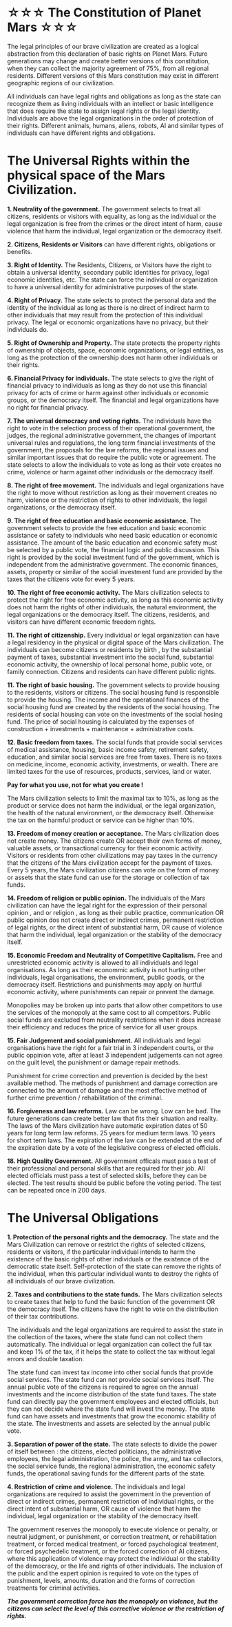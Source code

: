 # ☆☆☆ The Constitution of Planet Mars ☆☆☆

The legal principles of our brave civilization are created as a
logical abstraction from this declaration of basic rights on Planet Mars.
Future generations may change and create better versions of this constitution,
when they can collect the majority agreement of 75%, from all regional residents.
Different versions of this Mars constitution may exist in different geographic regions of our civilization.

All individuals can have legal rights and obligations as long as the state can recognize them
as living individuals with an intellect or basic intelligence that does require the state to
assign legal rights or the legal identity. Individuals are above the legal organizations in
the order of protection of their rights. Different animals, humans, aliens, robots, AI
and similar types of individuals can have different rights and obligations.


# The Universal Rights within the physical space of the Mars Civilization.


**1. Neutrality of the government.**
 The government selects to treat all citizens, residents or visitors with equality, as
 long as the individual or the legal organization is free from the crimes or the direct intent
 of harm, cause violence that harm the individual, legal organization or the democracy itself.
 
**2. Citizens, Residents or Visitors** can have different rights, obligations or benefits.


**3. Right of Identity.** The Residents, Citizens, or Visitors have the right to
obtain a universal identity, secondary public identities for privacy, legal economic identities, etc.
The state can force the individual or organization to have a universal identity for
administrative purposes of the state.


**4. Right of Privacy.**
The state selects to protect the personal data and the identity of the individual as long as
there is no direct of indirect harm to other individuals that may result from the protection of this
individual privacy. The legal or economic organizations have no privacy, but their individuals do.


**5. Right of Ownership and Property.**
The state protects the property rights of ownership of objects, space, economic organizations,
or legal entities, as long as the protection of the ownership does not harm other individuals
or their rights.


**6. Financial Privacy for individuals.**
The state selects to give the right of financial privacy to individuals as long as they do not
use this financial privacy for acts of crime or harm against other individuals or economic groups,
or the democracy itself. The financial and legal organizations have no right for financial privacy.


**7. The universal democracy and voting rights.**
The individuals have the right to vote in the selection process of their operational government, the
judges, the regional administrative government, the changes of important universal rules and regulations,
the long term financial investments of the government, the proposals for the law reforms,
the regional issues and similar important issues that do require the public vote or agreement.
The state selects to allow the individuals to vote as long as their vote creates
no crime, violence or harm against other individuals or the democracy itself.


**8. The right of free movement.**
The individuals and legal organizations have the right to move without restriction as long as their movement creates no harm, violence or the restriction of rights to other individuals, the legal organizations, or the democracy itself.


**9. The right of free education and basic economic assistance.**
The government selects to provide the free education and basic economic assistance or safety to individuals who need basic education or economic assistance. The amount of the basic education and economic safety must be selected by a public vote, the financial logic and public discussion. This right is provided by the social investment fund of the government, which is independent from the administrative government. The economic finances, assets, property or similar of the social investment fund are provided by the taxes that the citizens vote for every 5 years.


**10. The right of free economic activity.**
The Mars civilization selects to protect the right for free economic activity, as long as this economic activity does not harm the rights of other individuals, the natural environment, the legal organizations or the democracy itself. The citizens, residents, and visitors can have different economic freedom rights.


**11. The right of citizenship.**
Every individual or legal organization can have a legal residency in the physical or digital space of the Mars civilization. The individuals can become citizens or residents by birth ,
by the substantial payment of taxes, substantial investment into the social fund,
substantial economic activity, the ownership of local personal home, public vote, or family connection. Citizens and residents can have different public rights.


**11. The right of basic housing.**
The government selects to provide housing to the residents, visitors or citizens.
The social housing fund is responsible to provide the housing. The income and the operational finances
of the social housing fund are created by the residents of the social housing. The residents of social housing can vote on the investments of the social hosing fund. The price of social housing is calculated
by the expenses of construction + investments + maintenance + administrative costs.


**12. Basic freedom from taxes.**
The social funds that provide social services of medical assistance, housing, basic income safety, retirement safety, education, and similar social services are free from taxes. There is no taxes on medicine, income, economic activity, investments, or wealth. There are limited taxes for the use of resources, products, services, land or water.

**Pay for what you use, not for what you create !**

The Mars civilization selects to limit the maximal tax to 10%, as long as the product or service
does not harm the individual, or the legal organization, the health of the natural environment,
or the democracy itself. Otherwise the tax on the harmful product or service can be higher than 10%.


**13. Freedom of money creation or acceptance.**
The Mars civilization does not create money. The citizens create OR accept their own forms of money, valuable assets, or transactional currency for their economic activity. Visitors or residents from other civilizations may pay taxes in the currency that the citizens of the Mars civilization accept for the payment of taxes. Every 5 years, the Mars civilization citizens can vote on the form of money or assets that the state fund can use for the storage or collection of tax funds.


**14. Freedom of religion or public opinion.**
The individuals of the Mars civilization can have the legal right for the expression of their personal opinion , and or religion , as long as their public practice, communication OR public opinion dos not create direct or indirect crimes, permanent restriction of legal rights, or the direct intent of substantial harm, OR cause of violence that harm the individual, legal organization or the stability of the democracy itself.

**15. Economic Freedom and Neutrality of Competitive Capitalism.**
 Free and unrestricted economic activity is allowed to all individuals and legal organisations.
 As long as their econommic activity is not hurting other individuals, legal organisations, the environment, public goods, or the democracy itself. Restrictions and punishments may apply on hurtful economic activity, where punishments can repair or prevent the damage.
 
Monopolies may be broken up into parts that allow other competitors to use the services of the monopoly at the same cost to all competitors. Public social funds are excluded from neutrality restrictions when it does increase their efficiency and reduces the price of service for all user groups.

**15. Fair Judgement and social punishment.**
All individuals and legal organisations have the right for a fair trial in 3 independent courts,
or the public oppinion vote, after at least 3 independent judgements can not agree on the guilt level, the punishment or damage repair methods.
 
Punishment for crime correction and prevention is decided by the best available method.
The methods of punishment and damage correction are connected to the amount of damage and
the most effective method of further crime prevention / rehabilitation of the criminal.

**16. Forgiveness and law reforms.**
Law can be wrong. Low can be bad. The future generations can create better law that fits their situation and reality. The laws of the Mars civilization have automatic expiration dates of 50 years for long term law reforms. 25 years for medium term laws. 10 years for short term laws. The expiration of the law can be extended at the end of the expiration date by a vote of the legislative congress of elected officials.

**18. High Quality Government.**
 All government officals must pass a test of their professional and personal skills that are required for their job. All elected officials must pass a test of selected skills, before they can be elected. The test results should be public before the voting period. The test can be repeated once in 200 days.



# The Universal Obligations

 **1. Protection of the personal rights and the democracy.** The state and the Mars Civilization
 can remove or restrict the rights of selected citizens, residents or visitors, if the
 particular individual intends to harm the existence of the basic rights of other individuals
 or the existence of the democratic state itself. Self-protection of the state can remove the
 rights of the individual, when this particular individual wants to destroy the rights of
 all individuals of our brave civilization.
 
 **2. Taxes and contributions to the state funds.**
The Mars civilization selects to create taxes that help to fund the basic function of
the government OR the democracy itself. The citizens have the right to vote on
the distribution of their tax contributions.

The individuals and the legal organizations are required to assist the state in the collection of the taxes, where the state fund can not collect them automatically. The individual or legal organization can collect the full tax and keep 1% of the tax, if it helps the state to collect the tax without legal errors and double taxation.

The state fund can invest tax income into other social funds that provide social services. The state fund can not provide social services itself. The annual public vote of the citizens is required to agree on the annual investments and the income distribution of the state fund taxes. The state fund can directly pay the government employees and elected officials, but they can not decide where the state fund will invest the money. The state fund can have assets and investments that grow the economic stability of the state. The investments and assets are selected by the annual public vote.
 
 **3. Separation of power of the state.**
 The state selects to divide the power of itself between : the citizens, elected politicians,
 the administrative employees, the legal administration, the police, the army, and tax collectors,
 the social service funds, the regional administration, the economic safety funds, the operational saving
 funds for the different parts of the state.
 
 **4. Restriction of crime and violence.**
The individuals and legal organizations are required to assist the government in the prevention of direct or indirect crimes, permanent restriction of individual rights, or the direct intent of substantial harm, OR cause of violence that harm the individual, legal organization or the stability of the democracy itself. 

The government reserves the monopoly to execute violence or penalty, or neutral judgment, or punishment, or correction treatment, or rehabilitation treatment, or forced medical treatment, or forced psychological treatment, or forced psychedelic treatment, or the forced correction of AI citizens, where this application of violence may protect the individual or the stability of the democracy, or the life and rights of other individuals. The inclusion of the public and the expert opinion is required to vote on the types of punishment, levels, amounts, duration and the forms of correction treatments for criminal activities.

***The government correction force has the monopoly on violence, but the citizens can select the level of this corrective violence or the restriction of rights.***

